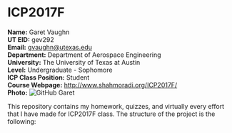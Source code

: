 # ICP2017F
**Name:** Garet Vaughn  
**UT EID:** gev292  
**Email:** gvaughn@utexas.edu  
**Department:** Department of Aerospace Engineering  
**University:** The University of Texas at Austin  
**Level:** Undergraduate - Sophomore  
**ICP Class Position:** Student  
**Course Webpage:** http://www.shahmoradi.org/ICP2017F/  
**Photo:** ![GitHub Garet](/Download/GaretPicture.jpg)  
 
 This repository contains my homework, quizzes, and virtually every effort that I have made for ICP2017F class. The structure of the project is the following:
